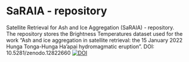 # SaRAIA - repository

Satellite Retrieval for Ash and Ice Aggregation (SaRAIA) - repository. <br />
The repository stores the Brightness Temperatures dataset used for the work “Ash and ice aggregation in satellite retrieval: the 15 January 2022 Hunga Tonga-Hunga Ha’apai hydromagmatic eruption”.
DOI: 10.5281/zenodo.12822660
[![DOI](https://zenodo.org/badge/773071127.svg)](https://zenodo.org/doi/10.5281/zenodo.12822659)
